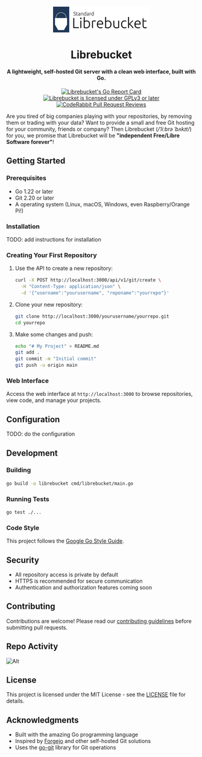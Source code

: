 <!-- TEXT_SECTION:header:START -->
<p align="center">
   <img width="256" src="./docs/images/new-librebucket-logo.svg" alt="Librebucket Logo">
</p>
<h1 align="center">
   Librebucket
</h1>
<h4 align="center">
   A lightweight, self-hosted Git server with a clean web interface, built with Go.
</h4>
<p align="center">
   <a href="https://goreportcard.com/report/github.com/standard-group/librebucket">
      <img src="https://goreportcard.com/badge/github.com/standard-group/librebucket" alt="Librebucket's Go Report Card">
   </a>
   <a href="https://opensource.org/license/gpl-3-0">
      <img src="https://img.shields.io/badge/License-GPLv3-yellow.svg" alt="Librebucket is licensed under GPLv3 or later">
   </a>
   <a href="https://coderabbit.ai">
      <img src="https://img.shields.io/coderabbit/prs/github/standard-group/librebucket?utm_source=oss&utm_medium=github&utm_campaign=standard-group%2Flibrebucket&labelColor=171717&color=FF570A&link=https%3A%2F%2Fcoderabbit.ai&label=CodeRabbit+Reviews" alt="CodeRabbit Pull Request Reviews">
   </a>
</p>
<!-- TEXT_SECTION:header:END -->

Are you tired of big companies playing with your repositories, by removing them or trading with your data? Want to provide a small and free Git hosting for your community, friends or company? Then Librebucket (_/ˈliːbrə ˈbʌkɪt/_) for you, we promise that Librebucket will be **"independent Free/Libre Software forever"**!

## Getting Started

### Prerequisites

- Go 1.22 or later
- Git 2.20 or later
- A operating system (Linux, macOS, Windows, even Raspberry/Orange Pi!)

### Installation

TODO: add instructions for installation

### Creating Your First Repository

1. Use the API to create a new repository:

   ```bash
   curl -X POST http://localhost:3000/api/v1/git/create \
     -H "Content-Type: application/json" \
     -d '{"username":"yourusername", "reponame":"yourrepo"}'
   ```

2. Clone your new repository:

   ```bash
   git clone http://localhost:3000/yourusername/yourrepo.git
   cd yourrepo
   ```

3. Make some changes and push:

   ```bash
   echo "# My Project" > README.md
   git add .
   git commit -m "Initial commit"
   git push -u origin main
   ```

### Web Interface

Access the web interface at `http://localhost:3000` to browse repositories, view code, and manage your projects.

## Configuration

TODO: do the configuration

## Development

### Building

```bash
go build -o librebucket cmd/librebucket/main.go
```

### Running Tests

```bash
go test ./...
```

### Code Style

This project follows the [Google Go Style Guide](https://google.github.io/styleguide/go/).

## Security

- All repository access is private by default
- HTTPS is recommended for secure communication
- Authentication and authorization features coming soon

## Contributing

Contributions are welcome! Please read our [contributing guidelines](CONTRIBUTING.md) before submitting pull requests.

## Repo Activity

![Alt](https://repobeats.axiom.co/api/embed/8fb7eb654c3100485ab3adef9d5bd7e543568d94.svg "Repobeats analytics image")

## License

This project is licensed under the MIT License - see the [LICENSE](LICENSE) file for details.

## Acknowledgments

- Built with the amazing Go programming language
- Inspired by [Forgejo](https://codeberg.org/forgejo/forgejo) and other self-hosted Git solutions
- Uses the [go-git](https://github.com/go-git/go-git) library for Git operations
